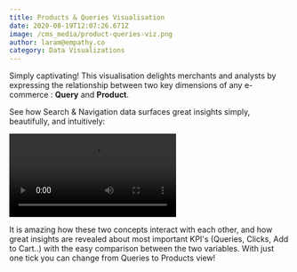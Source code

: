 ```yaml
---
title: Products & Queries Visualisation
date: 2020-08-19T12:07:26.671Z
image: /cms_media/product-queries-viz.png
author: laram@empathy.co
category: Data Visualizations
---
```

Simply captivating! This[](https://twitter.com/hashtag/visualisation?src=hashtag_click) visualisation delights merchants and analysts by expressing the relationship between two key dimensions of any e-commerce : **Query** and **Product**. 

See how Search & Navigation data surfaces great insights simply, beautifully, and intuitively:

<video controls poster=""><source src="/cms_media/empathy_product_queries.mov" type="video/mp4"></video>

It is amazing how these two concepts interact with each other, and how great insights are revealed about most important KPI's (Queries, Clicks, Add to Cart..) with the easy comparison between the two variables. With just one tick you can change from Queries to Products view!